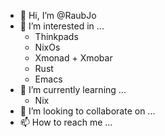 - 👋 Hi, I’m @RaubJo
- 👀 I’m interested in ...
  - Thinkpads
  - NixOs
  - Xmonad + Xmobar
  - Rust
  - Emacs
- 🌱 I’m currently learning ...
  - Nix
- 💞️ I’m looking to collaborate on ...
- 📫 How to reach me ...

<!---
RaubJo/RaubJo is a ✨ special ✨ repository because its `README.md` (this file) appears on your GitHub profile.
You can click the Preview link to take a look at your changes.
--->
